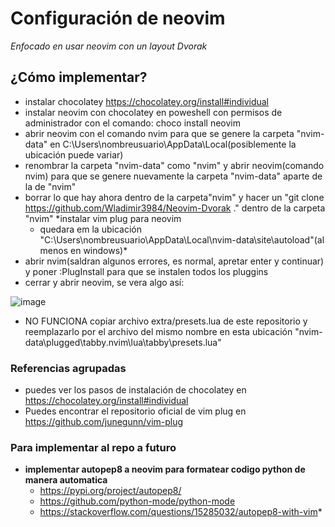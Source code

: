 # Configuración de neovim
*Enfocado en usar neovim con un layout Dvorak*


## ¿Cómo implementar?
* instalar chocolatey https://chocolatey.org/install#individual
* instalar neovim con chocolatey en poweshell con permisos de administrador con el comando: choco install neovim
* abrir neovim con el comando nvim para que se genere la carpeta "nvim-data" en C:\Users\nombreusuario\AppData\Local(posiblemente la ubicación puede variar)
* renombrar la carpeta "nvim-data" como "nvim" y abrir neovim(comando nvim) para que se genere nuevamente la carpeta "nvim-data" aparte de la de "nvim"
* borrar lo que hay ahora dentro de la carpeta"nvim" y hacer un "git clone https://github.com/Wladimir3984/Neovim-Dvorak ." dentro de la carpeta "nvim"
*instalar vim plug para neovim 
  * quedara em la ubicación "C:\Users\nombreusuario\AppData\Local\nvim-data\site\autoload"(al menos en windows)*
* abrir nvim(saldran algunos errores, es normal, apretar enter y continuar) y poner :PlugInstall para que se instalen todos los pluggins
* cerrar y abrir neovim, se vera algo así: 

![image](https://user-images.githubusercontent.com/83993271/221379180-e1292d25-9723-4452-98a7-466e32083409.png)

* NO FUNCIONA copiar archivo extra/presets.lua de este repositorio y reemplazarlo por el  archivo del mismo nombre en esta ubicación "nvim-data\plugged\tabby.nvim\lua\tabby\presets.lua"

### Referencias agrupadas
* puedes ver los pasos de instalación de chocolatey en https://chocolatey.org/install#individual
* Puedes encontrar el repositorio oficial de vim plug en https://github.com/junegunn/vim-plug

### Para implementar al repo a futuro

* **implementar autopep8 a neovim para formatear codigo python de manera automatica**
  * https://pypi.org/project/autopep8/ 
  * https://github.com/python-mode/python-mode 
  * https://stackoverflow.com/questions/15285032/autopep8-with-vim*
